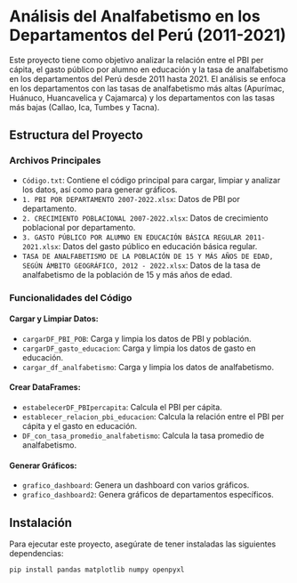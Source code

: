 # Análisis del Analfabetismo en los Departamentos del Perú (2011-2021)

Este proyecto tiene como objetivo analizar la relación entre el PBI per cápita, el gasto público por alumno en educación y la tasa de analfabetismo en los departamentos del Perú desde 2011 hasta 2021. El análisis se enfoca en los departamentos con las tasas de analfabetismo más altas (Apurímac, Huánuco, Huancavelica y Cajamarca) y los departamentos con las tasas más bajas (Callao, Ica, Tumbes y Tacna).

## Estructura del Proyecto

### Archivos Principales

- `Código.txt`: Contiene el código principal para cargar, limpiar y analizar los datos, así como para generar gráficos.
- `1. PBI POR DEPARTAMENTO 2007-2022.xlsx`: Datos de PBI por departamento.
- `2. CRECIMIENTO POBLACIONAL 2007-2022.xlsx`: Datos de crecimiento poblacional por departamento.
- `3. GASTO PÚBLICO POR ALUMNO EN EDUCACIÓN BÁSICA REGULAR 2011-2021.xlsx`: Datos del gasto público en educación básica regular.
- `TASA DE ANALFABETISMO DE LA POBLACIÓN DE 15 Y MÁS AÑOS DE EDAD, SEGÚN ÁMBITO GEOGRÁFICO, 2012 - 2022.xlsx`: Datos de la tasa de analfabetismo de la población de 15 y más años de edad.
  
### Funcionalidades del Código

#### Cargar y Limpiar Datos:

- `cargarDF_PBI_POB`: Carga y limpia los datos de PBI y población.
- `cargarDF_gasto_educacion`: Carga y limpia los datos de gasto en educación.
- `cargar_df_analfabetismo`: Carga y limpia los datos de analfabetismo.

#### Crear DataFrames:

- `estabelecerDF_PBIpercapita`: Calcula el PBI per cápita.
- `establecer_relacion_pbi_educacion`: Calcula la relación entre el PBI per cápita y el gasto en educación.
- `DF_con_tasa_promedio_analfabetismo`: Calcula la tasa promedio de analfabetismo.

#### Generar Gráficos:

- `grafico_dashboard`: Genera un dashboard con varios gráficos.
- `grafico_dashboard2`: Genera gráficos de departamentos específicos.

## Instalación

Para ejecutar este proyecto, asegúrate de tener instaladas las siguientes dependencias:

```bash
pip install pandas matplotlib numpy openpyxl
